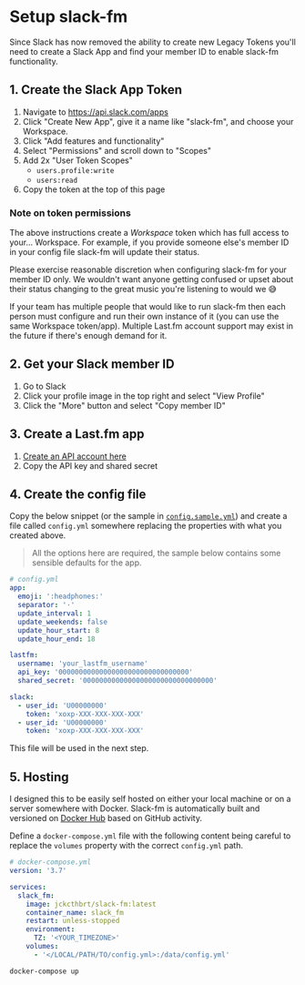 # Setup slack-fm

Since Slack has now removed the ability to create new Legacy Tokens you'll need
to create a Slack App and find your member ID to enable slack-fm functionality.

## 1. Create the Slack App Token

1. Navigate to <https://api.slack.com/apps>
1. Click "Create New App", give it a name like "slack-fm", and choose your
Workspace.
1. Click "Add features and functionality"
1. Select "Permissions" and scroll down to "Scopes"
1. Add 2x "User Token Scopes"
    * `users.profile:write`
    * `users:read`
1. Copy the token at the top of this page

### Note on token permissions

The above instructions create a _Workspace_ token which has full access to
your... Workspace. For example, if you provide someone else's member ID in your
config file slack-fm will update their status.

Please exercise reasonable discretion when configuring slack-fm for your member
ID only. We wouldn't want anyone getting confused or upset about their status
changing to the great music you're listening to would we 😅

If your team has multiple people that would like to run slack-fm then each
person must configure and run their own instance of it (you can use the same
Workspace token/app). Multiple Last.fm account support may exist in the future
if there's enough demand for it.

## 2. Get your Slack member ID

1. Go to Slack
1. Click your profile image in the top right and select "View Profile"
1. Click the "More" button and select "Copy member ID"

## 3. Create a Last.fm app

1. [Create an API account here](https://www.last.fm/api/account/create)
2. Copy the API key and shared secret

## 4. Create the config file

Copy the below snippet (or the sample in [`config.sample.yml`](./data/config.sample.yml))
and create a file called `config.yml` somewhere replacing the properties with
what you created above.

> All the options here are required, the sample below contains some sensible
defaults for the app.

```yml
# config.yml
app:
  emoji: ':headphones:'
  separator: '·'
  update_interval: 1
  update_weekends: false
  update_hour_start: 8
  update_hour_end: 18

lastfm:
  username: 'your_lastfm_username'
  api_key: '00000000000000000000000000000000'
  shared_secret: '00000000000000000000000000000000'

slack:
  - user_id: 'U00000000'
    token: 'xoxp-XXX-XXX-XXX-XXX'
  - user_id: 'U00000000'
    token: 'xoxp-XXX-XXX-XXX-XXX'
```

This file will be used in the next step.

## 5. Hosting

I designed this to be easily self hosted on either your local machine or on a
server somewhere with Docker. Slack-fm is automatically built and versioned on
[Docker Hub](https://hub.docker.com/repository/docker/jckcthbrt/slack-fm/tags)
based on GitHub activity.

Define a `docker-compose.yml` file with the following content being careful to
replace the `volumes` property with the correct `config.yml` path.

```yml
# docker-compose.yml
version: '3.7'

services:
  slack_fm:
    image: jckcthbrt/slack-fm:latest
    container_name: slack_fm
    restart: unless-stopped
    environment:
      TZ: '<YOUR_TIMEZONE>'
    volumes:
      - '</LOCAL/PATH/TO/config.yml>:/data/config.yml'
```

```bash
docker-compose up
```

